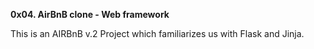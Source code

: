 ******0x04. AirBnB clone - Web framework******

This is an AIRBnB v.2 Project which familiarizes us with Flask and Jinja.
